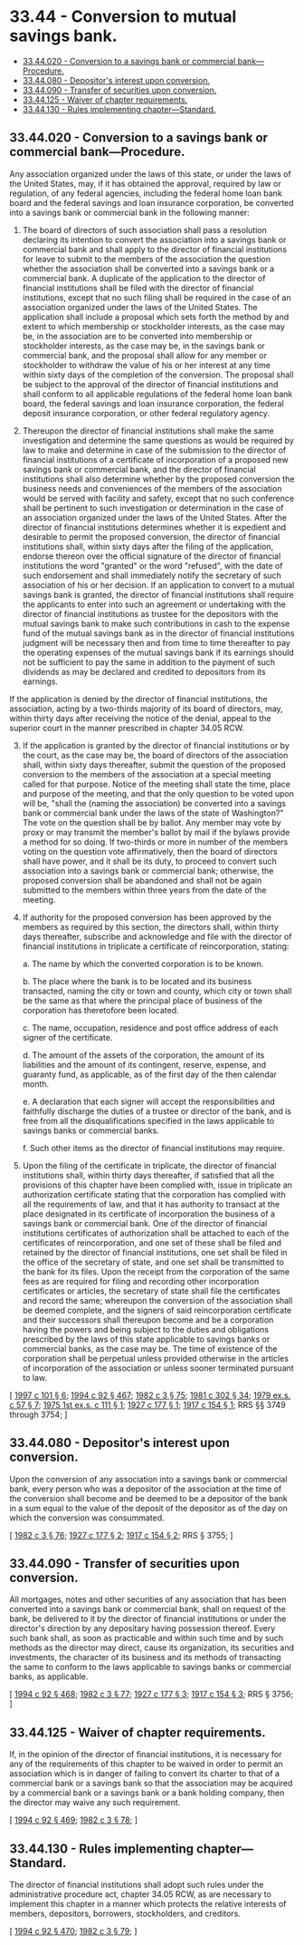 # 33.44 - Conversion to mutual savings bank.
* [33.44.020 - Conversion to a savings bank or commercial bank—Procedure.](#3344020---conversion-to-a-savings-bank-or-commercial-bankprocedure)
* [33.44.080 - Depositor's interest upon conversion.](#3344080---depositors-interest-upon-conversion)
* [33.44.090 - Transfer of securities upon conversion.](#3344090---transfer-of-securities-upon-conversion)
* [33.44.125 - Waiver of chapter requirements.](#3344125---waiver-of-chapter-requirements)
* [33.44.130 - Rules implementing chapter—Standard.](#3344130---rules-implementing-chapterstandard)
## 33.44.020 - Conversion to a savings bank or commercial bank—Procedure.
Any association organized under the laws of this state, or under the laws of the United States, may, if it has obtained the approval, required by law or regulation, of any federal agencies, including the federal home loan bank board and the federal savings and loan insurance corporation, be converted into a savings bank or commercial bank in the following manner:

1. The board of directors of such association shall pass a resolution declaring its intention to convert the association into a savings bank or commercial bank and shall apply to the director of financial institutions for leave to submit to the members of the association the question whether the association shall be converted into a savings bank or a commercial bank. A duplicate of the application to the director of financial institutions shall be filed with the director of financial institutions, except that no such filing shall be required in the case of an association organized under the laws of the United States. The application shall include a proposal which sets forth the method by and extent to which membership or stockholder interests, as the case may be, in the association are to be converted into membership or stockholder interests, as the case may be, in the savings bank or commercial bank, and the proposal shall allow for any member or stockholder to withdraw the value of his or her interest at any time within sixty days of the completion of the conversion. The proposal shall be subject to the approval of the director of financial institutions and shall conform to all applicable regulations of the federal home loan bank board, the federal savings and loan insurance corporation, the federal deposit insurance corporation, or other federal regulatory agency.

2. Thereupon the director of financial institutions shall make the same investigation and determine the same questions as would be required by law to make and determine in case of the submission to the director of financial institutions of a certificate of incorporation of a proposed new savings bank or commercial bank, and the director of financial institutions shall also determine whether by the proposed conversion the business needs and conveniences of the members of the association would be served with facility and safety, except that no such conference shall be pertinent to such investigation or determination in the case of an association organized under the laws of the United States. After the director of financial institutions determines whether it is expedient and desirable to permit the proposed conversion, the director of financial institutions shall, within sixty days after the filing of the application, endorse thereon over the official signature of the director of financial institutions the word "granted" or the word "refused", with the date of such endorsement and shall immediately notify the secretary of such association of his or her decision. If an application to convert to a mutual savings bank is granted, the director of financial institutions shall require the applicants to enter into such an agreement or undertaking with the director of financial institutions as trustee for the depositors with the mutual savings bank to make such contributions in cash to the expense fund of the mutual savings bank as in the director of financial institutions judgment will be necessary then and from time to time thereafter to pay the operating expenses of the mutual savings bank if its earnings should not be sufficient to pay the same in addition to the payment of such dividends as may be declared and credited to depositors from its earnings.

If the application is denied by the director of financial institutions, the association, acting by a two-thirds majority of its board of directors, may, within thirty days after receiving the notice of the denial, appeal to the superior court in the manner prescribed in chapter 34.05 RCW.

3. If the application is granted by the director of financial institutions or by the court, as the case may be, the board of directors of the association shall, within sixty days thereafter, submit the question of the proposed conversion to the members of the association at a special meeting called for that purpose. Notice of the meeting shall state the time, place and purpose of the meeting, and that the only question to be voted upon will be, "shall the (naming the association) be converted into a savings bank or commercial bank under the laws of the state of Washington?" The vote on the question shall be by ballot. Any member may vote by proxy or may transmit the member's ballot by mail if the bylaws provide a method for so doing. If two-thirds or more in number of the members voting on the question vote affirmatively, then the board of directors shall have power, and it shall be its duty, to proceed to convert such association into a savings bank or commercial bank; otherwise, the proposed conversion shall be abandoned and shall not be again submitted to the members within three years from the date of the meeting.

4. If authority for the proposed conversion has been approved by the members as required by this section, the directors shall, within thirty days thereafter, subscribe and acknowledge and file with the director of financial institutions in triplicate a certificate of reincorporation, stating:

    a. The name by which the converted corporation is to be known.

    b. The place where the bank is to be located and its business transacted, naming the city or town and county, which city or town shall be the same as that where the principal place of business of the corporation has theretofore been located.

    c. The name, occupation, residence and post office address of each signer of the certificate.

    d. The amount of the assets of the corporation, the amount of its liabilities and the amount of its contingent, reserve, expense, and guaranty fund, as applicable, as of the first day of the then calendar month.

    e. A declaration that each signer will accept the responsibilities and faithfully discharge the duties of a trustee or director of the bank, and is free from all the disqualifications specified in the laws applicable to savings banks or commercial banks.

    f. Such other items as the director of financial institutions may require.

5. Upon the filing of the certificate in triplicate, the director of financial institutions shall, within thirty days thereafter, if satisfied that all the provisions of this chapter have been complied with, issue in triplicate an authorization certificate stating that the corporation has complied with all the requirements of law, and that it has authority to transact at the place designated in its certificate of incorporation the business of a savings bank or commercial bank. One of the director of financial institutions certificates of authorization shall be attached to each of the certificates of reincorporation, and one set of these shall be filed and retained by the director of financial institutions, one set shall be filed in the office of the secretary of state, and one set shall be transmitted to the bank for its files. Upon the receipt from the corporation of the same fees as are required for filing and recording other incorporation certificates or articles, the secretary of state shall file the certificates and record the same; whereupon the conversion of the association shall be deemed complete, and the signers of said reincorporation certificate and their successors shall thereupon become and be a corporation having the powers and being subject to the duties and obligations prescribed by the laws of this state applicable to savings banks or commercial banks, as the case may be. The time of existence of the corporation shall be perpetual unless provided otherwise in the articles of incorporation of the association or unless sooner terminated pursuant to law.

\[ [1997 c 101 § 6](http://lawfilesext.leg.wa.gov/biennium/1997-98/Pdf/Bills/Session%20Laws/House/1300.SL.pdf?cite=1997%20c%20101%20§%206); [1994 c 92 § 467](http://lawfilesext.leg.wa.gov/biennium/1993-94/Pdf/Bills/Session%20Laws/House/2438-S.SL.pdf?cite=1994%20c%2092%20§%20467); [1982 c 3 § 75](http://leg.wa.gov/CodeReviser/documents/sessionlaw/1982c3.pdf?cite=1982%20c%203%20§%2075); [1981 c 302 § 34](http://leg.wa.gov/CodeReviser/documents/sessionlaw/1981c302.pdf?cite=1981%20c%20302%20§%2034); [1979 ex.s. c 57 § 7](http://leg.wa.gov/CodeReviser/documents/sessionlaw/1979ex1c57.pdf?cite=1979%20ex.s.%20c%2057%20§%207); [1975 1st ex.s. c 111 § 1](http://leg.wa.gov/CodeReviser/documents/sessionlaw/1975ex1c111.pdf?cite=1975%201st%20ex.s.%20c%20111%20§%201); [1927 c 177 § 1](http://leg.wa.gov/CodeReviser/documents/sessionlaw/1927c177.pdf?cite=1927%20c%20177%20§%201); [1917 c 154 § 1](http://leg.wa.gov/CodeReviser/documents/sessionlaw/1917c154.pdf?cite=1917%20c%20154%20§%201); RRS §§ 3749 through 3754; \]

## 33.44.080 - Depositor's interest upon conversion.
Upon the conversion of any association into a savings bank or commercial bank, every person who was a depositor of the association at the time of the conversion shall become and be deemed to be a depositor of the bank in a sum equal to the value of the deposit of the depositor as of the day on which the conversion was consummated.

\[ [1982 c 3 § 76](http://leg.wa.gov/CodeReviser/documents/sessionlaw/1982c3.pdf?cite=1982%20c%203%20§%2076); [1927 c 177 § 2](http://leg.wa.gov/CodeReviser/documents/sessionlaw/1927c177.pdf?cite=1927%20c%20177%20§%202); [1917 c 154 § 2](http://leg.wa.gov/CodeReviser/documents/sessionlaw/1917c154.pdf?cite=1917%20c%20154%20§%202); RRS § 3755; \]

## 33.44.090 - Transfer of securities upon conversion.
All mortgages, notes and other securities of any association that has been converted into a savings bank or commercial bank, shall on request of the bank, be delivered to it by the director of financial institutions or under the director's direction by any depositary having possession thereof. Every such bank shall, as soon as practicable and within such time and by such methods as the director may direct, cause its organization, its securities and investments, the character of its business and its methods of transacting the same to conform to the laws applicable to savings banks or commercial banks, as applicable.

\[ [1994 c 92 § 468](http://lawfilesext.leg.wa.gov/biennium/1993-94/Pdf/Bills/Session%20Laws/House/2438-S.SL.pdf?cite=1994%20c%2092%20§%20468); [1982 c 3 § 77](http://leg.wa.gov/CodeReviser/documents/sessionlaw/1982c3.pdf?cite=1982%20c%203%20§%2077); [1927 c 177 § 3](http://leg.wa.gov/CodeReviser/documents/sessionlaw/1927c177.pdf?cite=1927%20c%20177%20§%203); [1917 c 154 § 3](http://leg.wa.gov/CodeReviser/documents/sessionlaw/1917c154.pdf?cite=1917%20c%20154%20§%203); RRS § 3756; \]

## 33.44.125 - Waiver of chapter requirements.
If, in the opinion of the director of financial institutions, it is necessary for any of the requirements of this chapter to be waived in order to permit an association which is in danger of failing to convert its charter to that of a commercial bank or a savings bank so that the association may be acquired by a commercial bank or a savings bank or a bank holding company, then the director may waive any such requirement.

\[ [1994 c 92 § 469](http://lawfilesext.leg.wa.gov/biennium/1993-94/Pdf/Bills/Session%20Laws/House/2438-S.SL.pdf?cite=1994%20c%2092%20§%20469); [1982 c 3 § 78](http://leg.wa.gov/CodeReviser/documents/sessionlaw/1982c3.pdf?cite=1982%20c%203%20§%2078); \]

## 33.44.130 - Rules implementing chapter—Standard.
The director of financial institutions shall adopt such rules under the administrative procedure act, chapter 34.05 RCW, as are necessary to implement this chapter in a manner which protects the relative interests of members, depositors, borrowers, stockholders, and creditors.

\[ [1994 c 92 § 470](http://lawfilesext.leg.wa.gov/biennium/1993-94/Pdf/Bills/Session%20Laws/House/2438-S.SL.pdf?cite=1994%20c%2092%20§%20470); [1982 c 3 § 79](http://leg.wa.gov/CodeReviser/documents/sessionlaw/1982c3.pdf?cite=1982%20c%203%20§%2079); \]

